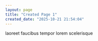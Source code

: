 ```yaml
---
layout: page
title: "Created Page 1"
created_date: "2025-10-21 21:54:04"
---
```


laoreet faucibus tempor lorem scelerisque 

